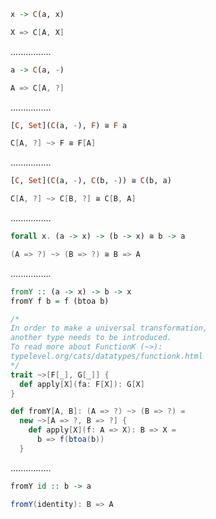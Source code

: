 ```Haskell
x -> C(a, x)
```
```scala
X => C[A, X]
```
................
```Haskell
a -> C(a, -)
```
```scala
A => C[A, ?]
```
................
```Haskell
[C, Set](C(a, -), F) ≅ F a
```
```scala
C[A, ?] ~> F ≅ F[A]
```
................
```Haskell
[C, Set](C(a, -), C(b, -)) ≅ C(b, a)
```
```scala
C[A, ?] ~> C[B, ?] ≅ C[B, A]
```
................
```Haskell
forall x. (a -> x) -> (b -> x) ≅ b -> a
```
```scala
(A => ?) ~> (B => ?) ≅ B => A
```
................
```Haskell
fromY :: (a -> x) -> b -> x
fromY f b = f (btoa b)
```
```scala
/*
In order to make a universal transformation,
another type needs to be introduced.
To read more about FunctionK (~>):
typelevel.org/cats/datatypes/functionk.html
*/
trait ~>[F[_], G[_]] {
  def apply[X](fa: F[X]): G[X]
}

def fromY[A, B]: (A => ?) ~> (B => ?) =
  new ~>[A => ?, B => ?] {
    def apply[X](f: A => X): B => X =
      b => f(btoa(b))
  }
```
................
```Haskell
fromY id :: b -> a
```
```scala
fromY(identity): B => A
```
